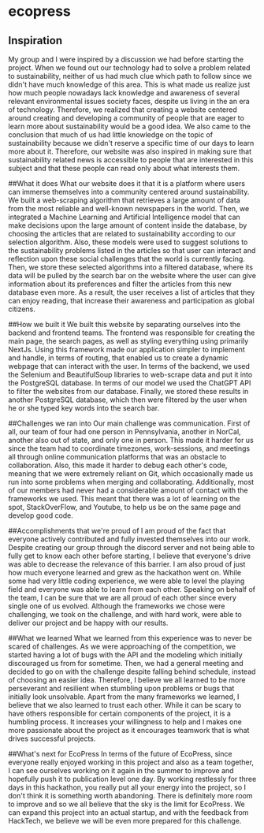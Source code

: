 # ecopress
## Inspiration
My group and I were inspired by a discussion we had before starting the project. When we found out our technology had to solve a problem related to sustainability, neither of us had much clue which path to follow since we didn't have much knowledge of this area. This is what made us realize just how much people nowadays lack knowledge and awareness of several relevant environmental issues society faces, despite us living in the an era of technology. Therefore, we realized that creating a website centered around creating and developing a community of people that are eager to learn more about sustainability would be a good idea. We also came to the conclusion that much of us had little knowledge on the topic of sustainability because we didn't reserve a specific time of our days to learn more about it. Therefore, our website was also inspired in making sure that sustainability related news is accessible to people that are interested in this subject and that these people can read only about what interests them.

##What it does
What our website does it that it is a platform where users can immerse themselves into a community centered around sustainability. We built a web-scraping algorithm that retrieves a large amount of data from the most reliable and well-known newspapers in the world. Then, we integrated a Machine Learning and Artificial Intelligence model that can make decisions upon the large amount of content inside the database, by choosing the articles that are related to sustainability according to our selection algorithm. Also, these models were used to suggest solutions to the sustainability problems listed in the articles so that user can interact and reflection upon these social challenges that the world is currently facing. Then, we store these selected algorithms into a filtered database, where its data will be pulled by the search bar on the website where the user can give information about its preferences and filter the articles from this new database even more. As a result, the user receives a list of articles that they can enjoy reading, that increase their awareness and participation as global citizens.

##How we built it
We built this website by separating ourselves into the backend and frontend teams. The frontend was responsible for creating the main page, the search pages, as well as styling everything using primarily NextJs. Using this framework made our application simpler to implement and handle, in terms of routing, that enabled us to create a dynamic webpage that can interact with the user. In terms of the backend, we used the Selenium and BeautifulSoup libraries to web-scrape data and put it into the PostgreSQL database. In terms of our model we used the ChatGPT API to filter the websites from our database. Finally, we stored these results in another PostgreSQL database, which then were filtered by the user when he or she typed key words into the search bar.

##Challenges we ran into
Our main challenge was communication. First of all, our team of four had one person in Pennsylvania, another in NorCal, another also out of state, and only one in person. This made it harder for us since the team had to coordinate timezones, work-sessions, and meetings all through online communication platforms that was an obstacle to collaboration. Also, this made it harder to debug each other's code, meaning that we were extremely reliant on Git, which occasionally made us run into some problems when merging and collaborating. Additionally, most of our members had never had a considerable amount of contact with the frameworks we used. This meant that there was a lot of learning on the spot, StackOverFlow, and Youtube, to help us be on the same page and develop good code.

##Accomplishments that we're proud of
I am proud of the fact that everyone actively contributed and fully invested themselves into our work. Despite creating our group through the discord server and not being able to fully get to know each other before starting, I believe that everyone's drive was able to decrease the relevance of this barrier. I am also proud of just how much everyone learned and grew as the hackathon went on. While some had very little coding experience, we were able to level the playing field and everyone was able to learn from each other. Speaking on behalf of the team, I can be sure that we are all proud of each other since every single one of us evolved. Although the frameworks we chose were challenging, we took on the challenge, and with hard work, were able to deliver our project and be happy with our results.

##What we learned
What we learned from this experience was to never be scared of challenges. As we were approaching of the competition, we started having a lot of bugs with the API and the modeling which initially discouraged us from for sometime. Then, we had a general meeting and decided to go on with the challenge despite falling behind schedule, instead of choosing an easier idea. Therefore, I believe we all learned to be more perseverant and resilient when stumbling upon problems or bugs that initially look unsolvable. Apart from the many frameworks we learned, I believe that we also learned to trust each other. While it can be scary to have others responsible for certain components of the project, it is a humbling process. It increases your willingness to help and I makes one more passionate about the project as it encourages teamwork that is what drives successful projects.

##What's next for EcoPress
In terms of the future of EcoPress, since everyone really enjoyed working in this project and also as a team together, I can see ourselves working on it again in the summer to improve and hopefully push it to publication level one day. By working restlessly for three days in this hackathon, you really put all your energy into the project, so I don't think it is something worth abandoning. There is definitely more room to improve and so we all believe that the sky is the limit for EcoPress. We can expand this project into an actual startup, and with the feedback from HackTech, we believe we will be even more prepared for this challenge.
